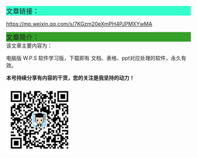 <div style="background-color:#33ffcc;font-size:18px">文章链接：</div>


<a href="https://mp.weixin.qq.com/s/7KGzm20eXmPH4PJPMXYwMA" target="_blank" >https://mp.weixin.qq.com/s/7KGzm20eXmPH4PJPMXYwMA</a>



<div style="background-color:RGB(52,160,40);font-size:18px">文章简介：</div>
该文章主要内容为：

电脑版 W.P.S 软件学习版，下载即有 文档、表格、ppt对应处理的软件，永久有效。





**本号持续分享有内容的干货，您的关注是我坚持的动力！**

<img src="./../../../_assets/clip_image002.jpg" alt="img" style="zoom:33%;" />